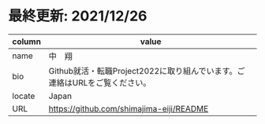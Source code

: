 # 最終更新: 2021/12/26
|column|value|
|---|---|
|name|中　翔|
|bio|Github就活・転職Project2022に取り組んでいます。ご連絡はURLをご覧ください。|organization|Freelance|
|locate|Japan|
|URL|https://github.com/shimajima-eiji/README|
